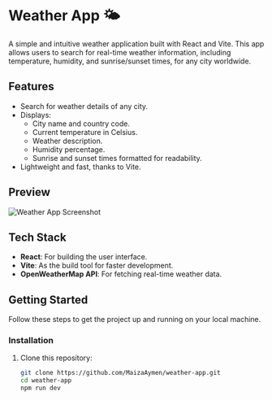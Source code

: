 # Weather App 🌤️

A simple and intuitive weather application built with React and Vite. This app allows users to search for real-time weather information, including temperature, humidity, and sunrise/sunset times, for any city worldwide.

## Features
- Search for weather details of any city.
- Displays:
  - City name and country code.
  - Current temperature in Celsius.
  - Weather description.
  - Humidity percentage.
  - Sunrise and sunset times formatted for readability.
- Lightweight and fast, thanks to Vite.

## Preview
![Weather App Screenshot](https://weather-app-one-virid-15.vercel.app/) 

## Tech Stack
- **React**: For building the user interface.
- **Vite**: As the build tool for faster development.
- **OpenWeatherMap API**: For fetching real-time weather data.

## Getting Started
Follow these steps to get the project up and running on your local machine.

### Installation
1. Clone this repository:
   ```bash
   git clone https://github.com/MaizaAymen/weather-app.git
   cd weather-app
   npm run dev
